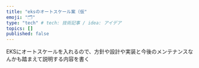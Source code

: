```yaml
---
title: "eksのオートスケール案（仮"
emoji: "🗂"
type: "tech" # tech: 技術記事 / idea: アイデア
topics: []
published: false
---
```


EKSにオートスケールを入れるので、方針や設計や実装と今後のメンテナンスなんかも踏まえて説明する内容を書く
